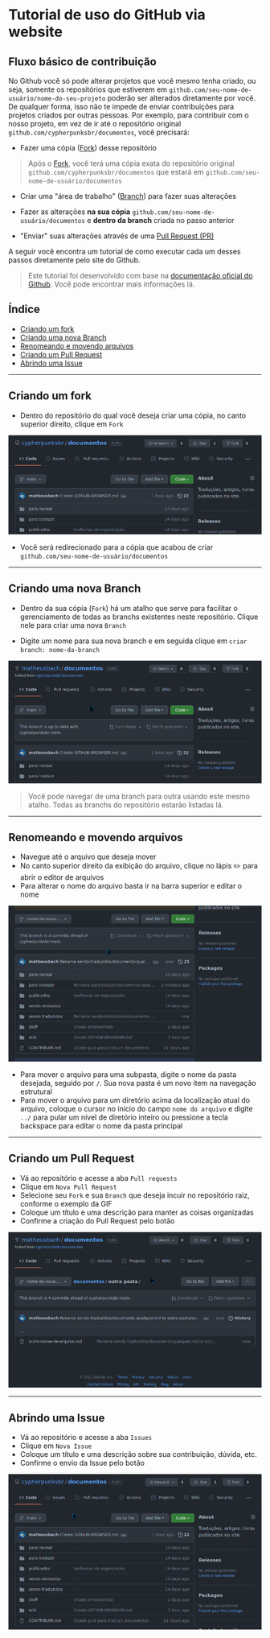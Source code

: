 # Tutorial de uso do GitHub via website 

## Fluxo básico de contribuição
No Github você só pode alterar projetos que você mesmo tenha criado, ou seja, somente os repositórios que estiverem em ```github.com/seu-nome-de-usuário/nome-do-seu-projeto``` poderão ser alterados diretamente por você. De qualquer forma, isso não te impede de enviar contribuições para projetos criados por outras pessoas. Por exemplo, para contribuir com o nosso projeto, em vez de ir até o repositório original ```github.com/cypherpunksbr/documentos```, você precisará:

 - Fazer uma cópia ([Fork]) desse repositório
  > Após o [Fork], você terá uma cópia exata do repositório original ```github.com/cypherpunksbr/documentos``` que estará em ```github.com/seu-nome-de-usuário/documentos```

 - Criar uma "área de trabalho" ([Branch]) para fazer suas alterações

 - Fazer as alterações **na sua cópia** ```github.com/seu-nome-de-usuário/documentos``` e **dentro da branch** criada no passo anterior

 - "Enviar" suas alterações através de uma [Pull Request (PR)]

A seguir você encontra um tutorial de como executar cada um desses passos diretamente pelo site do Github.
> Este tutorial foi desenvolvido com base na [documentação oficial do Github]. Você pode encontrar mais informações lá.

## Índice
  - [Criando um fork]
  - [Criando uma nova Branch]
  - [Renomeando e movendo arquivos]
  - [Criando um Pull Request]
  - [Abrindo uma Issue]

---

## Criando um fork

- Dentro do repositório do qual você deseja criar uma cópia, no canto superior direito, clique em ```Fork```

![gif tutorial](img/github-website-fork.gif)

- Você será redirecionado para a cópia que acabou de criar ```github.com/seu-nome-de-usuário/documentos```

---

## Criando uma nova Branch

- Dentro da sua cópia (```Fork```) há um atalho que serve para facilitar o gerenciamento de todas as branchs existentes neste repositório. Clique nele para criar uma nova ```Branch```

- Digite um nome para sua nova branch e em seguida clique em ```criar branch: nome-da-branch```

![gif tutorial](img/github-website-new-branch.gif)

> Você pode navegar de uma branch para outra usando este mesmo atalho. Todas as branchs do repositório estarão listadas lá.
---

## Renomeando e movendo arquivos

- Navegue até o arquivo que deseja mover
- No canto superior direito da exibição do arquivo, clique no lápis :pencil2: para abrir o editor de arquivos
- Para alterar o nome do arquivo basta ir na barra superior e editar o nome

![gif tutorial](img/github-website-rename-move.gif)

- Para mover o arquivo para uma subpasta, digite o nome da pasta desejada, seguido por ```/```. Sua nova pasta é um novo item na navegação estrutural
- Para mover o arquivo para um diretório acima da localização atual do arquivo, coloque o cursor no início do campo ```nome do arquivo``` e digite ```../``` para pular um nível de diretório inteiro ou pressione a tecla backspace para editar o nome da pasta principal

---

## Criando um Pull Request

- Vá ao repositório e acesse a aba ```Pull requests```
- Clique em ```Nova Pull Request```
- Selecione seu ```Fork``` e sua ```Branch``` que deseja incuir no repositório raiz, conforme o exemplo da GIF
- Coloque um título e uma descrição para manter as coisas organizadas
- Confirme a criação do Pull Request pelo botão 

![gif tutorial](img/github-website-pull-request.gif)

---

## Abrindo uma Issue

- Vá ao repositório e acesse a aba ```Issues```
- Clique em ```Nova Issue```
- Coloque um título e uma descrição sobre sua contribuição, dúvida, etc.
- Confirme o envio da Issue pelo botão 

![gif tutorial](img/github-website-issue.gif)

[Branch]:                          #criando-uma-nova-branch
[Fork]:                            #criando-um-fork
[Pull Request (PR)]:               #criando-um-pull-request
[documentação oficial do Github]:  https://docs.github.com
[Criando um fork]:                 #criando-um-fork
[Criando uma nova Branch]:         #criando-uma-nova-branch
[Renomeando e movendo arquivos]:   #renomeando-e-movendo-arquivos
[Criando um Pull Request]:         #criando-um-pull-request
[Abrindo uma Issue]:               #abrindo-uma-issue
